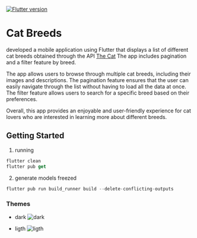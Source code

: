 [![Flutter version](https://img.shields.io/badge/Flutter-3.7.11-informational.svg)](https://esflutter.dev/docs/development/tools/sdk/releases?tab=macos)

# Cat Breeds

 developed a mobile application using Flutter that displays a list of different cat breeds obtained through the API [The Cat](https://thecatapi.com) The app includes pagination and a filter feature by breed.

The app allows users to browse through multiple cat breeds, including their images and descriptions. The pagination feature ensures that the user can easily navigate through the list without having to load all the data at once. The filter feature allows users to search for a specific breed based on their preferences.

Overall, this app provides an enjoyable and user-friendly experience for cat lovers who are interested in learning more about different breeds.

## Getting Started

1. running 
``` dart
flutter clean
flutter pub get
```

2. generate models freezed 
``` dart
flutter pub run build_runner build --delete-conflicting-outputs
```

### Themes 

- dark 
![dark](https://user-images.githubusercontent.com/80381423/235535338-1dcdda85-1b38-4eb5-9454-7bc47ba4e4a8.jpg)

- ligth
![ligth](https://user-images.githubusercontent.com/80381423/235535140-cd777a8d-464b-4807-ae95-bd84c30eb8df.jpg)
